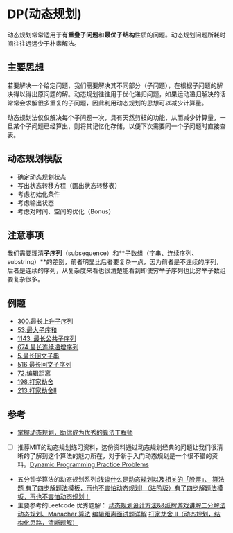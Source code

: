 # DP(动态规划)

动态规划常常适用于**有重叠子问题**和**最优子结构**性质的问题。动态规划问题所耗时间往往远远少于朴素解法。

## 主要思想

若要解决一个给定问题，我们需要解决其不同部分（子问题），在根据子问题的解决得以得出原问题的解。动态规划往往用于优化递归问题，如果运动递归解决的话常常会求解很多重复的子问题，因此利用动态规划的思想可以减少计算量。

动态规划法仅仅解决每个子问题一次，具有天然剪枝的功能，从而减少计算量，一旦某个子问题已经算出，则将其记忆化存储，以便下次需要同一个子问题时直接查表。

## 动态规划模版
- 确定动态规划状态
- 写出状态转移方程（画出状态转移表）
- 考虑初始化条件
- 考虑输出状态
- 考虑对时间、空间的优化（Bonus）

## 注意事项
我们需要理清**子序列**（subsequence）和**子数组（字串、连续序列、substring）**的差别，前者明显比后者要复杂一点，因为前者是不连续的序列，后者是连续的序列，从复杂度来看也很清楚能看到即使穷举子序列也比穷举子数组要复杂很多。
## 例题

- [300.最长上升子序列](https://github.com/CRuJia/LeetCode/blob/master/DP/300.Longest%20increasing%20Subsequence.py)
- [53.最大子序和]()
- [1143. 最长公共子序列]()
- [674.最长连续递增序列](https://github.com/CRuJia/LeetCode/blob/master/DP/674.Longest%20Continuous%20Increasing%20Subsequence.py)
- [5.最长回文子串](https://github.com/CRuJia/LeetCode/blob/master/DP/5.%20Longest%20Palindromic%20Substring.py)
- [516.最长回文子序列](https://github.com/CRuJia/LeetCode/blob/master/DP/516.Longest%20Palindromic%20Subsequence.py)
- [72.编辑距离]()
- [198.打家劫舍]()
- [213.打家劫舍II]()


## 参考

- [掌握动态规划，助你成为优秀的算法工程师](https://www.jiqizhixin.com/articles/2019-09-29-5)
- [ ] 推荐MIT的动态规划练习资料，这份资料通过动态规划经典的问题让我们很清晰的了解到这个算法的魅力所在，对于新手入门动态规划是一个很不错的资料。[Dynamic Programming Practice Problems](https://people.cs.clemson.edu/~bcdean/dp_practice/)
- 五分钟学算法的动态规划系列:[浅谈什么是动态规划以及相关的「股票」、](https://mp.weixin.qq.com/s?__biz=MzUyNjQxNjYyMg==&mid=2247485288&idx=1&sn=fd043fc723f38bcaecc90d9945981f8a&chksm=fa0e68e9cd79e1ffd965205bb06b1731539bf2e0bbc5991664f5d1d9721b346ec08c85bb9042&scene=21#wechat_redirect)
[算法题 有了四步解题法模板，再也不害怕动态规划! ](https://mp.weixin.qq.com/s?__biz=MzUyNjQxNjYyMg==&mid=2247486904&idx=1&sn=099d5560ab25c0163349dff0c7f51490&chksm=fa0e6239cd79eb2fe6e831d7debba60aa906721d592b8766a944ef88bf91bf82568c20d71891&scene=21#wechat_redirect)
[（进阶版）有了四步解题法模板，再也不害怕动态规划！](https://mp.weixin.qq.com/s?__biz=MzUyNjQxNjYyMg==&mid=2247486923&idx=2&sn=6c1c8aeb4db68522e67ddf8c1e933660&chksm=fa0e624acd79eb5cdb410808921609a830b9b9221e813e4eb89cf551ca48f317668d44b095d2&scene=21#wechat_redirect)
- 主要参考的Leetcode 优秀题解：
[动态规划设计方法&&纸牌游戏讲解二分解法](https://leetcode-cn.com/problems/longest-increasing-subsequence/solution/dong-tai-gui-hua-she-ji-fang-fa-zhi-pai-you-xi-jia/)
[动态规划、Manacher 算法](https://leetcode-cn.com/problems/longest-palindromic-substring/solution/zhong-xin-kuo-san-dong-tai-gui-hua-by-liweiwei1419/)
[编辑距离面试题详解](https://leetcode-cn.com/problems/edit-distance/solution/bian-ji-ju-chi-mian-shi-ti-xiang-jie-by-labuladong/)
[打家劫舍 II（动态规划，结构化思路，清晰题解）](https://leetcode-cn.com/problems/house-robber-ii/solution/213-da-jia-jie-she-iidong-tai-gui-hua-jie-gou-hua-/)


